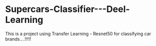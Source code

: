 # Supercars-Classifier---Deel-Learning
This is a project using Transfer Learning - Resnet50 for classifying car brands....!!!!!
